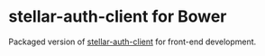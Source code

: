 # stellar-auth-client for Bower

Packaged version of [stellar-auth-client](https://github.com/dolcalmi/stellar-auth-client) for front-end development.
